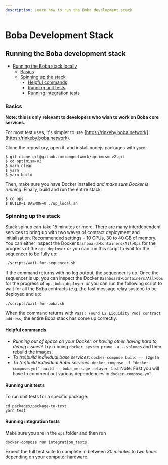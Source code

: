 ```yaml
---
description: Learn how to run the Boba development stack
---
```


# Boba Development Stack

## Running the Boba development stack

* [Running the Boba stack locally](010\_boba-local-stack.md#running-the-boba-stack-locally)
  * [Basics](010\_boba-local-stack.md#basics)
  * [Spinning up the stack](010\_boba-local-stack.md#spinning-up-the-stack)
    * [Helpful commands](010\_boba-local-stack.md#helpful-commands)
    * [Running unit tests](010\_boba-local-stack.md#running-unit-tests)
    * [Running integration tests](010\_boba-local-stack.md#running-integration-tests)

### Basics

**Note: this is only relevant to developers who wish to work on Boba core services**. 

For most test uses, it's simpler to use [https://rinkeby.boba.network](https://rinkeby.boba.network).

Clone the repository, open it, and install nodejs packages with `yarn`:

```
$ git clone git@github.com:omgnetwork/optimism-v2.git
$ cd optimism-v2
$ yarn clean
$ yarn
$ yarn build
```

Then, make sure you have Docker installed _and make sure Docker is running_. Finally, build and run the entire stack:

```
$ cd ops
$ BUILD=1 DAEMON=0 ./up_local.sh
```

### Spinning up the stack

Stack spinup can take 15 minutes or more. There are many interdependent services to bring up with two waves of contract deployment and initialisation. Recommended settings - 10 CPUs, 30 to 40 GB of memory. You can either inspect the Docker `Dashboard>Containers/All>Ops` for the progress of the `ops_deployer` _or_ you can run this script to wait for the sequencer to be fully up:

```
./scripts/wait-for-sequencer.sh
```

If the command returns with no log output, the sequencer is up. Once the sequencer is up, you can inspect the Docker `Dashboard>Containers/All>Ops` for the progress of `ops_boba_deployer` _or_ you can run the following script to wait for all the Boba contracts (e.g. the fast message relay system) to be deployed and up:

```
./scripts/wait-for-boba.sh
```

When the command returns with `Pass: Found L2 Liquidity Pool contract address`, the entire Boba stack has come up correctly.

#### Helpful commands

* _Running out of space on your Docker, or having other having hard to debug issues_? Try running `docker system prune -a --volumes` and then rebuild the images.
* _To (re)build individual base services_: `docker-compose build -- l2geth`
* _To (re)build individual Boba services_: `docker-compose -f "docker-compose.yml" build -- boba_message-relayer-fast` Note: First you will have to comment out various dependencies in `docker-compose.yml`.

#### Running unit tests

To run unit tests for a specific package:

```
cd packages/package-to-test
yarn test
```

#### Running integration tests

Make sure you are in the `ops` folder and then run

```
docker-compose run integration_tests
```

Expect the full test suite to complete in between _30 minutes_ to _two hours_ depending on your computer hardware.
